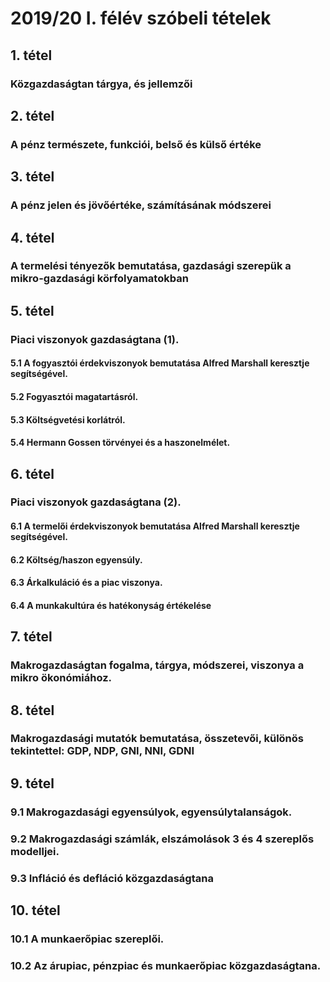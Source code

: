 # 2019/20 I. félév szóbeli tételek

## 1. tétel

### Közgazdaságtan tárgya, és jellemzői


## 2. tétel

### A pénz természete, funkciói, belső és külső értéke


## 3. tétel

### A pénz jelen és jövőértéke, számításának módszerei


## 4. tétel

### A termelési tényezők bemutatása, gazdasági szerepük a mikro-gazdasági körfolyamatokban


## 5. tétel

### Piaci viszonyok gazdaságtana (1).

#### 5.1 A fogyasztói érdekviszonyok bemutatása Alfred Marshall keresztje segítségével.


#### 5.2 Fogyasztói magatartásról.


#### 5.3 Költségvetési korlátról.


#### 5.4 Hermann Gossen törvényei és a haszonelmélet.


## 6. tétel

### Piaci viszonyok gazdaságtana (2).

#### 6.1 A termelői érdekviszonyok bemutatása Alfred Marshall keresztje segítségével.


#### 6.2 Költség/haszon egyensúly.


#### 6.3 Árkalkuláció és a piac viszonya.


#### 6.4 A munkakultúra és hatékonyság értékelése


## 7. tétel

### Makrogazdaságtan fogalma, tárgya, módszerei, viszonya a mikro ökonómiához.


## 8. tétel

### Makrogazdasági mutatók bemutatása, összetevői, különös tekintettel: GDP, NDP, GNI, NNI, GDNI 


## 9. tétel

### 9.1 Makrogazdasági egyensúlyok, egyensúlytalanságok. 


### 9.2 Makrogazdasági számlák, elszámolások 3 és 4 szereplős modelljei. 


### 9.3 Infláció és defláció közgazdaságtana


## 10. tétel

### 10.1 A munkaerőpiac szereplői.


### 10.2 Az árupiac, pénzpiac és munkaerőpiac közgazdaságtana.

